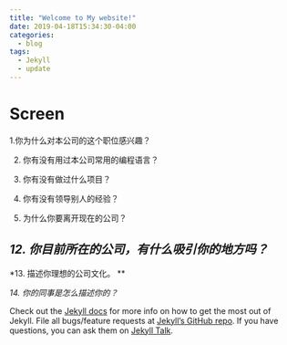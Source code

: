 ```yaml
---
title: "Welcome to My website!"
date: 2019-04-18T15:34:30-04:00
categories:
  - blog
tags:
  - Jekyll
  - update
---
```


# Screen

1.你为什么对本公司的这个职位感兴趣？

2. 你有没有用过本公司常用的编程语言？

3. 你有没有做过什么项目？

4. 你有没有领导别人的经验？

5. 为什么你要离开现在的公司？

## *12. 你目前所在的公司，有什么吸引你的地方吗？*

*13. 描述你理想的公司文化。 **

*14. 你的同事是怎么描述你的？*

Check out the [Jekyll docs][jekyll-docs] for more info on how to get the most out of Jekyll. File all bugs/feature requests at [Jekyll’s GitHub repo][jekyll-gh]. If you have questions, you can ask them on [Jekyll Talk][jekyll-talk].

[jekyll-docs]: https://jekyllrb.com/docs/home
[jekyll-gh]:   https://github.com/jekyll/jekyll
[jekyll-talk]: https://talk.jekyllrb.com/
